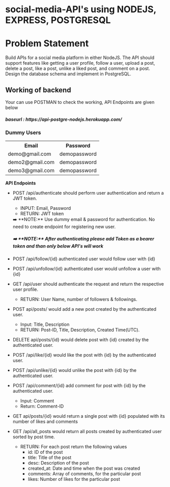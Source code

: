 # social-media-API's using NODEJS, EXPRESS, POSTGRESQL

<h1>Problem Statement</h1>

Build APIs for a social media platform in either NodeJS. The API should support features like getting a user profile, follow a user, upload a post, delete a post, like a post, unlike a liked post, and comment on a post. Design the database schema and implement in PostgreSQL.

<h2>Working of backend</h2>
Your can use POSTMAN to check the working, API Endpoints are given below
<h5>baseurl : https://api-postgre-nodejs.herokuapp.com/</h5>

<h3>Dummy Users</h3>
<table>
  <tr>
    <th>Email</th>
    <th>Password</th>
  </tr>
  <tr>
    <td>demo@gmail.com</td>
    <td>demopassword</td>
  </tr>
  <tr>
    <td>demo2@gmail.com</td>
    <td>demopassword</td>
  </tr>
  <tr>
    <td>demo3@gmail.com</td>
    <td>demopassword</td>
  </tr>
</table>

**API Endpoints**

- POST /api/authenticate should perform user authentication and return a JWT token.
    - INPUT: Email, Password
    - RETURN: JWT token
    
    <aside>
    ➡️ **NOTE:** Use dummy email & password for authentication. No need to create endpoint for registering new user.
    </aside>
  
  
    <h5>
    ➡️ **NOTE:** After authenticating please add Token as a bearer token and than only below API's will work
    </h5>
    
- POST /api/follow/{id} authenticated user would follow user with {id}
- POST /api/unfollow/{id} authenticated user would unfollow a user with {id}
- GET /api/user should authenticate the request and return the respective user profile.
    - RETURN: User Name, number of followers & followings.
- POST api/posts/ would add a new post created by the authenticated user.
    - Input: Title, Description
    - RETURN: Post-ID, Title, Description, Created Time(UTC).
- DELETE api/posts/{id} would delete post with {id} created by the authenticated user.
- POST /api/like/{id} would like the post with {id} by the authenticated user.
- POST /api/unlike/{id} would unlike the post with {id} by the authenticated user.
- POST /api/comment/{id} add comment for post with {id} by the authenticated user.
    - Input: Comment
    - Return: Comment-ID
- GET api/posts/{id} would return a single post with {id} populated with its number of likes and comments
- GET /api/all_posts would return all posts created by authenticated user sorted by post time.
    - RETURN: For each post return the following values
        - id: ID of the post
        - title: Title of the post
        - desc: Description of the post
        - created_at: Date and time when the post was created
        - comments: Array of comments, for the particular post
        - likes: Number of likes for the particular post
